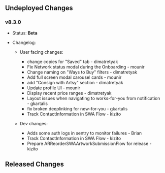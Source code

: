 ## Undeployed Changes

### v8.3.0

- Status: **Beta**
- Changelog:

  - User facing changes:

    - change copies for "Saved" tab - dimatretyak
    - Fix Network status modal during the Onboarding - mounir
    - Change naming on "Ways to Buy" filters - dimatretyak
    - Add full screen modal carousel cards - mounir
    - add "Consign with Artsy" section - dimatretyak
    - Update profile UI - mounir
    - Display recent price ranges - dimatretyak
    - Layout issues when navigating to works-for-you from notification - gkartalis
    - fix broken deeplinking for new-for-you - gkartalis
    - Track ContactInformation in SWA Flow - kizito

  - Dev changes:
    - Adds some auth logs in sentry to monitor failures - Brian
    - Track ContactInformation in SWA Flow - kizito
    - Prepare ARReorderSWAArtworkSubmissionFlow for release - kizito

<!-- DO NOT CHANGE -->

## Released Changes
